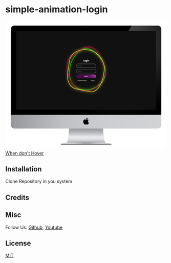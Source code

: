 # simple-animation-login

![When Hover](image/desktop.png)
<br>
[When don't Hover](image/laptop.png)

## Installation

Clone Repository in you system

## Credits

## Misc

Follow Us: [Github](https://github.com/Amir-Ranjbr), [Youtube](https://www.youtube.com/@Weird-Code)

## License

[MIT](LICENSE)
